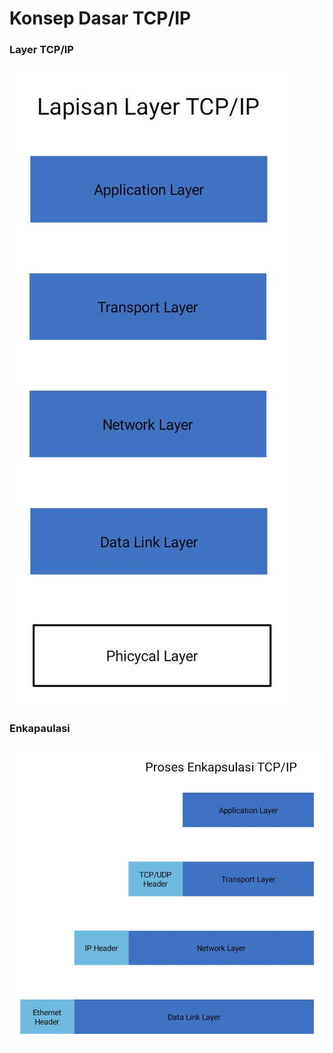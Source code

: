 # Konsep Dasar TCP/IP

### Layer TCP/IP

![Arsitektur Layer TCP/IP](../img/Layer-TCPIP.jpg)

### Enkapaulasi

![Proses Enkapaulasi TCP/IP](../img/Enkapsulasi-TCPIP.jpg)
